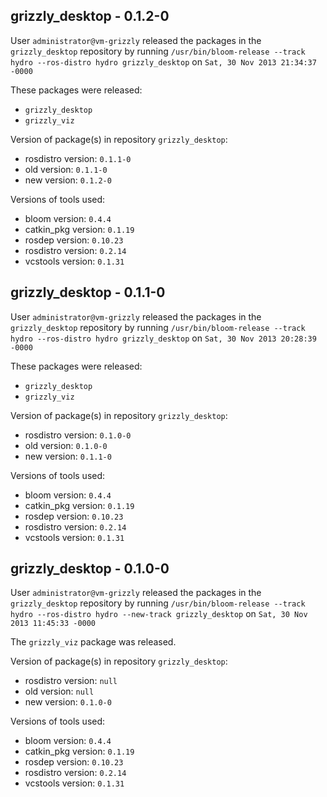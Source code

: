 ## grizzly_desktop - 0.1.2-0

User `administrator@vm-grizzly` released the packages in the `grizzly_desktop` repository by running `/usr/bin/bloom-release --track hydro --ros-distro hydro grizzly_desktop` on `Sat, 30 Nov 2013 21:34:37 -0000`

These packages were released:
- `grizzly_desktop`
- `grizzly_viz`

Version of package(s) in repository `grizzly_desktop`:
- rosdistro version: `0.1.1-0`
- old version: `0.1.1-0`
- new version: `0.1.2-0`

Versions of tools used:
- bloom version: `0.4.4`
- catkin_pkg version: `0.1.19`
- rosdep version: `0.10.23`
- rosdistro version: `0.2.14`
- vcstools version: `0.1.31`


## grizzly_desktop - 0.1.1-0

User `administrator@vm-grizzly` released the packages in the `grizzly_desktop` repository by running `/usr/bin/bloom-release --track hydro --ros-distro hydro grizzly_desktop` on `Sat, 30 Nov 2013 20:28:39 -0000`

These packages were released:
- `grizzly_desktop`
- `grizzly_viz`

Version of package(s) in repository `grizzly_desktop`:
- rosdistro version: `0.1.0-0`
- old version: `0.1.0-0`
- new version: `0.1.1-0`

Versions of tools used:
- bloom version: `0.4.4`
- catkin_pkg version: `0.1.19`
- rosdep version: `0.10.23`
- rosdistro version: `0.2.14`
- vcstools version: `0.1.31`


## grizzly_desktop - 0.1.0-0

User `administrator@vm-grizzly` released the packages in the `grizzly_desktop` repository by running `/usr/bin/bloom-release --track hydro --ros-distro hydro --new-track grizzly_desktop` on `Sat, 30 Nov 2013 11:45:33 -0000`

The `grizzly_viz` package was released.

Version of package(s) in repository `grizzly_desktop`:
- rosdistro version: `null`
- old version: `null`
- new version: `0.1.0-0`

Versions of tools used:
- bloom version: `0.4.4`
- catkin_pkg version: `0.1.19`
- rosdep version: `0.10.23`
- rosdistro version: `0.2.14`
- vcstools version: `0.1.31`


